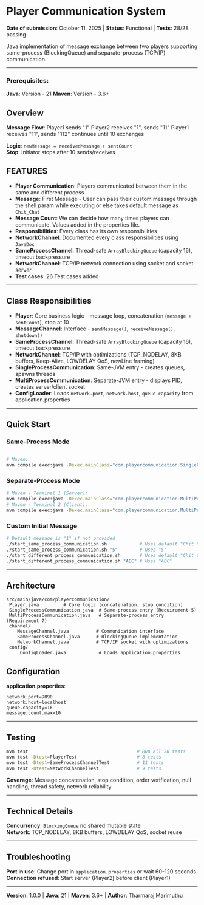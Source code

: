 # Player Communication System

**Date of submission**: October 11, 2025 | **Status**:  Functional | **Tests**: 28/28 passing

Java implementation of message exchange between two players supporting same-process (BlockingQueue) and separate-process (TCP/IP) communication.

---


### Prerequisites: 
**Java**: Version - 21 
**Maven**: Version - 3.6+

## Overview

**Message Flow**: Player1 sends "1"  Player2 receives "1", sends "11"  Player1 receives "11", sends "112"  continues until 10 exchanges

**Logic**: `newMessage = receivedMessage + sentCount`  
**Stop**: Initiator stops after 10 sends/receives

## FEATURES

- **Player Communication**: Players communicated between them in the same and different process 
- **Message**: First Message - User can pass their custom message through the shell param while executing or else takes default message as `Chit_Chat`
- **Message Count**: We can decide how many times players can communicate. Values added in the properties file.
- **Responsibilities**: Every class has its own responsibilities
- **NetworkChannel**: Documented every class responsibilities using `JavaDoc`
- **SameProcessChannel**: Thread-safe `ArrayBlockingQueue` (capacity 16), timeout backpressure
- **NetworkChannel**: TCP/IP network connection using socket and socket server
- **Test cases**: 26 Test cases added
---

## Class Responsibilities

- **Player**: Core business logic - message loop, concatenation (`message + sentCount`), stop at 10
- **MessageChannel**: Interface - `sendMessage()`, `receiveMessage()`, `shutdown()`
- **SameProcessChannel**: Thread-safe `ArrayBlockingQueue` (capacity 16), timeout backpressure
- **NetworkChannel**: TCP/IP with optimizations (TCP_NODELAY, 8KB buffers, Keep-Alive, LOWDELAY QoS, newLine framing)
- **SingleProcessCommunication**: Same-JVM entry - creates queues, spawns threads
- **MultiProcessCommunication**: Separate-JVM entry - displays PID, creates server/client socket
- **ConfigLoader**: Loads `network.port`, `network.host`, `queue.capacity` from application.properties

---

## Quick Start

### Same-Process Mode
```bash

# Maven:
mvn compile exec:java -Dexec.mainClass="com.playercommunication.SingleProcessCommunication" -Dexec.args=$message""
```

### Separate-Process Mode
```bash
# Maven - Terminal 1 (Server):
mvn compile exec:java -Dexec.mainClass="com.playercommunication.MultiProcessCommunication" -Dexec.args="Player2 false $message"
# Maven - Terminal 2 (Client):
mvn compile exec:java -Dexec.mainClass="com.playercommunication.MultiProcessCommunication" -Dexec.args="Player1 true $message"
```

### Custom Initial Message
```bash
# Default message is "1" if not provided
./start_same_process_communication.sh            # Uses default "Chit Chat"
./start_same_process_communication.sh "5"        # Uses "5"
./start_different_process_communication.sh       # Uses default "Chit Chat"
./start_different_process_communication.sh "ABC" # Uses "ABC"
```

---

## Architecture

```
src/main/java/com/playercommunication/
 Player.java         # Core logic (concatenation, stop condition)
 SingleProcessCommunication.java  # Same-process entry (Requirement 5)
 MultiProcessCommunication.java   # Separate-process entry (Requirement 7)
 channel/
    MessageChannel.java          # Communication interface
    SameProcessChannel.java      # BlockingQueue implementation
    NetworkChannel.java          # TCP/IP socket with optimizations
 config/
     ConfigLoader.java            # Loads application.properties
```

## Configuration

**application.properties**:
```properties
network.port=9090
network.host=localhost
queue.capacity=16
message.count.max=10
```

---

## Testing

```bash
mvn test                                        # Run all 28 tests
mvn test -Dtest=PlayerTest                      # 8 tests
mvn test -Dtest=SameProcessChannelTest          # 11 tests
mvn test -Dtest=NetworkChannelTest              # 9 tests
```

**Coverage**: Message concatenation, stop condition, order verification, null handling, thread safety, network reliability

---

## Technical Details

**Concurrency**: `BlockingQueue` no shared mutable state  
**Network**: TCP_NODELAY, 8KB buffers, LOWDELAY QoS, socket reuse 

---

## Troubleshooting

**Port in use**: Change port in `application.properties` or wait 60-120 seconds  
**Connection refused**: Start server (Player2) before client (Player1)

---

**Version**: 1.0.0 | **Java**: 21 | **Maven**: 3.6+ | **Author**: Tharmaraj Marimuthu
